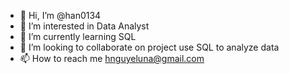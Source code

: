 - 👋 Hi, I’m @han0134
- 👀 I’m interested in Data Analyst
- 🌱 I’m currently learning SQL
- 💞️ I’m looking to collaborate on project use SQL to analyze data
- 📫 How to reach me hnguyeluna@gmail.com

<!---
han0134/han0134 is a ✨ special ✨ repository because its `README.md` (this file) appears on your GitHub profile.
You can click the Preview link to take a look at your changes.
--->
